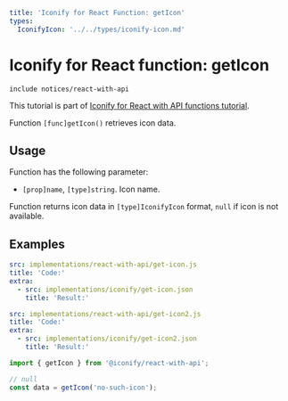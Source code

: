 ```yaml
title: 'Iconify for React Function: getIcon'
types:
  IconifyIcon: '../../types/iconify-icon.md'
```

# Iconify for React function: getIcon

`include notices/react-with-api`

This tutorial is part of [Iconify for React with API functions tutorial](./index.md#functions).

Function `[func]getIcon()` retrieves icon data.

## Usage

Function has the following parameter:

- `[prop]name`, `[type]string`. Icon name.

Function returns icon data in `[type]IconifyIcon` format, `null` if icon is not available.

## Examples

```yaml
src: implementations/react-with-api/get-icon.js
title: 'Code:'
extra:
  - src: implementations/iconify/get-icon.json
    title: 'Result:'
```

```yaml
src: implementations/react-with-api/get-icon2.js
title: 'Code:'
extra:
  - src: implementations/iconify/get-icon2.json
    title: 'Result:'
```

```js
import { getIcon } from '@iconify/react-with-api';

// null
const data = getIcon('no-such-icon');
```
